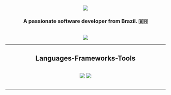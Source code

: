 <h1 align="center">
    <img src="https://github.com/eijess/eijess/assets/120491040/d618ceab-b8cc-43cc-ae40-9b3b0cf5906b" />
</h1>

<h3 align="center">A passionate software developer from Brazil. 🇧🇷</h3>

<br/>

<div align="center"> 

  <a href="https://linkedin.com/in/jessicaignacio" target="_blank">
    <img src="https://img.shields.io/badge/LinkedIn-0077B5?style=for-the-badge&logo=linkedin&logoColor=white" target="_blank" />
  </a>
 
</div>

 <hr/>
 
<h2 align="center"> Languages-Frameworks-Tools </h2>
<br/>
<div align="center">
    <img src="https://skillicons.dev/icons?i=html,css,vscode,github,git" />
    <img src="https://skillicons.dev/icons?i=javascript,mysql" /><br>
</div>

<br/>
<hr/>
